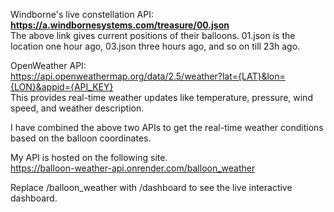 Windborne's live constellation API:<br/>
**https://a.windbornesystems.com/treasure/00.json** <br/>
The above link gives current positions of their balloons. 01.json is the location one hour ago, 03.json three hours ago, and so on till 23h ago.

OpenWeather API:<br/>
https://api.openweathermap.org/data/2.5/weather?lat={LAT}&lon={LON}&appid={API_KEY} <br/>
This provides real-time weather updates like temperature, pressure, wind speed, and weather description. 

I have combined the above two APIs to get the real-time weather conditions based on the balloon coordinates. 

My API is hosted on the following site.<br/>
https://balloon-weather-api.onrender.com/balloon_weather

Replace /balloon_weather with /dashboard to see the live interactive dashboard.
